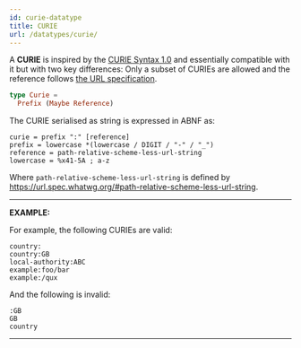 ```yaml
---
id: curie-datatype
title: CURIE
url: /datatypes/curie/
---
```


A **CURIE** is inspired by the [CURIE Syntax 1.0](@curie) and essentially
compatible with it but with two key differences: Only a subset of CURIEs are
allowed and the reference follows [the URL specification](@url).

```elm
type Curie =
  Prefix (Maybe Reference)
```

The CURIE serialised as string is expressed in ABNF as:

```abnf
curie = prefix ":" [reference]
prefix = lowercase *(lowercase / DIGIT / "-" / "_")
reference = path-relative-scheme-less-url-string
lowercase = %x41-5A ; a-z
```

Where `path-relative-scheme-less-url-string` is defined by
https://url.spec.whatwg.org/#path-relative-scheme-less-url-string.


***
**EXAMPLE:**

For example, the following CURIEs are valid:

```
country:
country:GB
local-authority:ABC
example:foo/bar
example:/qux
```

And the following is invalid:

```
:GB
GB
country
```
***
